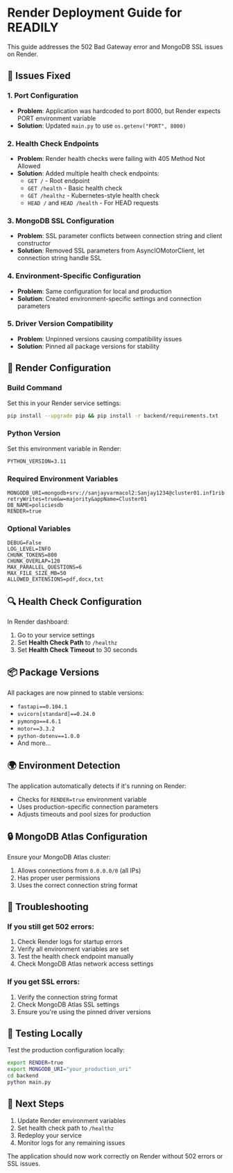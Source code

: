 # Render Deployment Guide for READILY

This guide addresses the 502 Bad Gateway error and MongoDB SSL issues on Render.

## 🔧 Issues Fixed

### 1. Port Configuration
- **Problem**: Application was hardcoded to port 8000, but Render expects PORT environment variable
- **Solution**: Updated `main.py` to use `os.getenv("PORT", 8000)`

### 2. Health Check Endpoints
- **Problem**: Render health checks were failing with 405 Method Not Allowed
- **Solution**: Added multiple health check endpoints:
  - `GET /` - Root endpoint
  - `GET /health` - Basic health check
  - `GET /healthz` - Kubernetes-style health check
  - `HEAD /` and `HEAD /health` - For HEAD requests

### 3. MongoDB SSL Configuration
- **Problem**: SSL parameter conflicts between connection string and client constructor
- **Solution**: Removed SSL parameters from AsyncIOMotorClient, let connection string handle SSL

### 4. Environment-Specific Configuration
- **Problem**: Same configuration for local and production
- **Solution**: Created environment-specific settings and connection parameters

### 5. Driver Version Compatibility
- **Problem**: Unpinned versions causing compatibility issues
- **Solution**: Pinned all package versions for stability

## 🚀 Render Configuration

### Build Command
Set this in your Render service settings:
```bash
pip install --upgrade pip && pip install -r backend/requirements.txt
```

### Python Version
Set this environment variable in Render:
```
PYTHON_VERSION=3.11
```

### Required Environment Variables
```
MONGODB_URI=mongodb+srv://sanjayvarmacol2:Sanjay1234@cluster01.inf1rib.mongodb.net/policiesdb?retryWrites=true&w=majority&appName=Cluster01
DB_NAME=policiesdb
RENDER=true
```

### Optional Variables
```
DEBUG=False
LOG_LEVEL=INFO
CHUNK_TOKENS=800
CHUNK_OVERLAP=120
MAX_PARALLEL_QUESTIONS=6
MAX_FILE_SIZE_MB=50
ALLOWED_EXTENSIONS=pdf,docx,txt
```

## 🔍 Health Check Configuration

In Render dashboard:
1. Go to your service settings
2. Set **Health Check Path** to `/healthz`
3. Set **Health Check Timeout** to 30 seconds

## 📦 Package Versions

All packages are now pinned to stable versions:
- `fastapi==0.104.1`
- `uvicorn[standard]==0.24.0`
- `pymongo==4.6.1`
- `motor==3.3.2`
- `python-dotenv==1.0.0`
- And more...

## 🌍 Environment Detection

The application automatically detects if it's running on Render:
- Checks for `RENDER=true` environment variable
- Uses production-specific connection parameters
- Adjusts timeouts and pool sizes for production

## 🔒 MongoDB Atlas Configuration

Ensure your MongoDB Atlas cluster:
1. Allows connections from `0.0.0.0/0` (all IPs)
2. Has proper user permissions
3. Uses the correct connection string format

## 🐛 Troubleshooting

### If you still get 502 errors:
1. Check Render logs for startup errors
2. Verify all environment variables are set
3. Test the health check endpoint manually
4. Check MongoDB Atlas network access settings

### If you get SSL errors:
1. Verify the connection string format
2. Check MongoDB Atlas SSL settings
3. Ensure you're using the pinned driver versions

## 📝 Testing Locally

Test the production configuration locally:
```bash
export RENDER=true
export MONGODB_URI="your_production_uri"
cd backend
python main.py
```

## 🎯 Next Steps

1. Update Render environment variables
2. Set health check path to `/healthz`
3. Redeploy your service
4. Monitor logs for any remaining issues

The application should now work correctly on Render without 502 errors or SSL issues.
